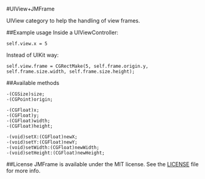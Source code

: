 #UIView+JMFrame

UIView category to help the handling of view frames.

##Example usage
Inside a UIViewController:

	self.view.x = 5
	
Instead of UIKit way:

	self.view.frame = CGRectMake(5, self.frame.origin.y, self.frame.size.width, self.frame.size.height);
	
##Available methods

	-(CGSize)size;
	-(CGPoint)origin;
	
	-(CGFloat)x;
	-(CGFloat)y;
	-(CGFloat)width;
	-(CGFloat)height;
	
	-(void)setX:(CGFloat)newX;
	-(void)setY:(CGFloat)newY;
	-(void)setWidth:(CGFloat)newWidth;
	-(void)setHeight:(CGFloat)newHeight;
	
##License
JMFrame is available under the MIT license. See the [LICENSE](https://github.com/patoroco/JMFrame/blob/master/LICENSE.md) file for more info.